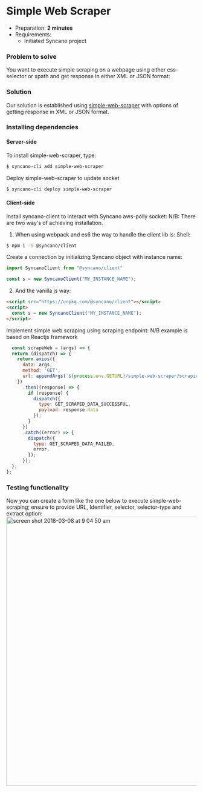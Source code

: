 # Simple Web Scraper

* Preparation: **2 minutes**
* Requirements:
  * Initiated Syncano project

### Problem to solve

You want to execute simple scraping on a webpage using either css-selector or xpath and get response in either XML or JSON format:

### Solution

Our solution is established using [simple-web-scraper](https://syncano.io/#/sockets/simple-web-scraper) with options of getting response in XML or JSON format.

### Installing dependencies

#### Server-side

To install simple-web-scraper, type:

```sh
$ syncano-cli add simple-web-scraper
```

Deploy simple-web-scraper to update socket

```sh
$ syncano-cli deploy simple-web-scraper
```

#### Client-side

Install syncano-client to interact with Syncano aws-polly socket: 
N/B: There are two way's of achieving installation.

1. When using webpack and es6 the way to handle the client lib is:
Shell:

```sh
$ npm i -S @syncano/client
```

Create a connection by initializing Syncano object with instance name:

```javascript
import SyncanoClient from "@syncano/client"

const s = new SyncanoClient("MY_INSTANCE_NAME");
```

2. And the vanilla js way:
```HTML
<script src="https://unpkg.com/@syncano/client"></script>
<script>
  const s = new SyncanoClient("MY_INSTANCE_NAME");
</script>
```

Implement simple web scraping using scraping endpoint:
N/B example is based on Reactjs framework

```javascript
  const scrapeWeb = (args) => {
  return (dispatch) => {
    return axios({
      data: args,
      method: 'GET',
      url: appendArgs(`${process.env.GETURL}/simple-web-scraper/scraping/`, args),
    })
      .then((response) => {
        if (response) {
          dispatch({
            type: GET_SCRAPED_DATA_SUCCESSFUL,
            payload: response.data
          });
        }
      })
      .catch((error) => {
        dispatch({
          type: GET_SCRAPED_DATA_FAILED,
          error,
        });
      });
  };
};
```

### Testing functionality

Now you can create a form like the one below to execute simple-web-scraping; ensure to provide URL, Identifier, selector, selector-type and extract option:
<img width="710" alt="screen shot 2018-03-08 at 9 04 50 am" src="https://user-images.githubusercontent.com/24938072/37140622-a7793b6c-22b2-11e8-941b-200c73d6e767.png">

